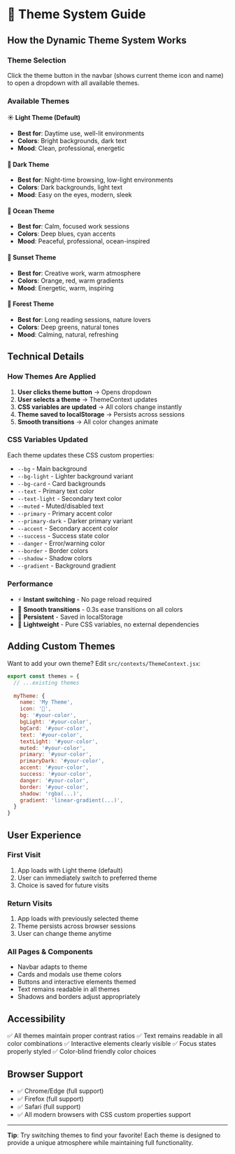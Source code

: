 # 🎨 Theme System Guide

## How the Dynamic Theme System Works

### Theme Selection
Click the theme button in the navbar (shows current theme icon and name) to open a dropdown with all available themes.

### Available Themes

#### ☀️ Light Theme (Default)
- **Best for**: Daytime use, well-lit environments
- **Colors**: Bright backgrounds, dark text
- **Mood**: Clean, professional, energetic

#### 🌙 Dark Theme
- **Best for**: Night-time browsing, low-light environments
- **Colors**: Dark backgrounds, light text
- **Mood**: Easy on the eyes, modern, sleek

#### 🌊 Ocean Theme
- **Best for**: Calm, focused work sessions
- **Colors**: Deep blues, cyan accents
- **Mood**: Peaceful, professional, ocean-inspired

#### 🌅 Sunset Theme
- **Best for**: Creative work, warm atmosphere
- **Colors**: Orange, red, warm gradients
- **Mood**: Energetic, warm, inspiring

#### 🌲 Forest Theme
- **Best for**: Long reading sessions, nature lovers
- **Colors**: Deep greens, natural tones
- **Mood**: Calming, natural, refreshing

## Technical Details

### How Themes Are Applied

1. **User clicks theme button** → Opens dropdown
2. **User selects a theme** → ThemeContext updates
3. **CSS variables are updated** → All colors change instantly
4. **Theme saved to localStorage** → Persists across sessions
5. **Smooth transitions** → All color changes animate

### CSS Variables Updated

Each theme updates these CSS custom properties:
- `--bg` - Main background
- `--bg-light` - Lighter background variant
- `--bg-card` - Card backgrounds
- `--text` - Primary text color
- `--text-light` - Secondary text color
- `--muted` - Muted/disabled text
- `--primary` - Primary accent color
- `--primary-dark` - Darker primary variant
- `--accent` - Secondary accent color
- `--success` - Success state color
- `--danger` - Error/warning color
- `--border` - Border colors
- `--shadow` - Shadow colors
- `--gradient` - Background gradient

### Performance

- ⚡ **Instant switching** - No page reload required
- 🎨 **Smooth transitions** - 0.3s ease transitions on all colors
- 💾 **Persistent** - Saved in localStorage
- 🚀 **Lightweight** - Pure CSS variables, no external dependencies

## Adding Custom Themes

Want to add your own theme? Edit `src/contexts/ThemeContext.jsx`:

```javascript
export const themes = {
  // ...existing themes
  
  myTheme: {
    name: 'My Theme',
    icon: '🎨',
    bg: '#your-color',
    bgLight: '#your-color',
    bgCard: '#your-color',
    text: '#your-color',
    textLight: '#your-color',
    muted: '#your-color',
    primary: '#your-color',
    primaryDark: '#your-color',
    accent: '#your-color',
    success: '#your-color',
    danger: '#your-color',
    border: '#your-color',
    shadow: 'rgba(...)',
    gradient: 'linear-gradient(...)',
  }
}
```

## User Experience

### First Visit
1. App loads with Light theme (default)
2. User can immediately switch to preferred theme
3. Choice is saved for future visits

### Return Visits
1. App loads with previously selected theme
2. Theme persists across browser sessions
3. User can change theme anytime

### All Pages & Components
- Navbar adapts to theme
- Cards and modals use theme colors
- Buttons and interactive elements themed
- Text remains readable in all themes
- Shadows and borders adjust appropriately

## Accessibility

✅ All themes maintain proper contrast ratios
✅ Text remains readable in all color combinations
✅ Interactive elements clearly visible
✅ Focus states properly styled
✅ Color-blind friendly color choices

## Browser Support

- ✅ Chrome/Edge (full support)
- ✅ Firefox (full support)
- ✅ Safari (full support)
- ✅ All modern browsers with CSS custom properties support

---

**Tip**: Try switching themes to find your favorite! Each theme is designed to provide a unique atmosphere while maintaining full functionality.
